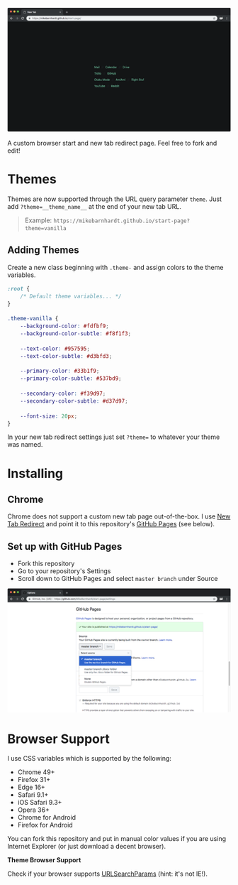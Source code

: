 ![Example screenshot of browser start or new tab page.](screenshot.png)

A custom browser start and new tab redirect page. Feel free to fork and edit!

# Themes

Themes are now supported through the URL query parameter `theme`. Just add `?theme=__theme_name__` at the end of your new tab URL.

> Example: `https://mikebarnhardt.github.io/start-page?theme=vanilla`

## Adding Themes

Create a new class beginning with `.theme-` and assign colors to the theme variables.

```css
:root {
	/* Default theme variables... */
}

.theme-vanilla {
	--background-color: #fdfbf9;
	--background-color-subtle: #f8f1f3;

	--text-color: #957595;
	--text-color-subtle: #d3bfd3;

	--primary-color: #33b1f9;
	--primary-color-subtle: #537bd9;

	--secondary-color: #f39d97;
	--secondary-color-subtle: #d37d97;

	--font-size: 20px;
}
```

In your new tab redirect settings just set `?theme=` to whatever your theme was named.

# Installing

## Chrome

Chrome does not support a custom new tab page out-of-the-box. I use [New Tab Redirect](https://chrome.google.com/webstore/detail/new-tab-redirect/icpgjfneehieebagbmdbhnlpiopdcmna) and point it to this repository's [GitHub Pages](https://pages.github.com/) (see below).

## Set up with GitHub Pages

* Fork this repository
* Go to your repository's Settings
* Scroll down to GitHub Pages and select `master branch` under Source

![Screenshot of GitHub Pages settings.](github-pages.png)

# Browser Support

I use CSS variables which is supported by the following:

* Chrome 49+
* Firefox 31+
* Edge 16+
* Safari 9.1+
* iOS Safari 9.3+
* Opera 36+
* Chrome for Android
* Firefox for Android

You can fork this repository and put in manual color values if you are using Internet Explorer (or just download a decent browser).

**Theme Browser Support**

Check if your browser supports [URLSearchParams](https://caniuse.com/#feat=urlsearchparams) (hint: it's not IE!).
